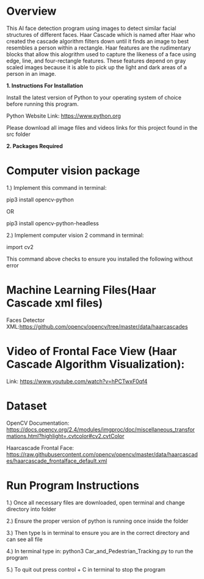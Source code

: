 # Overview

 This AI face detection program using images to detect similar facial structures of different faces. Haar Cascade which is named after Haar who created the cascade algorithm filters down until it finds an image to best resembles a person within a rectangle. Haar features are the rudimentary blocks that allow this alogrithm used to capture the likeness of a face using edge, line, and four-rectangle features. These features depend on gray scaled images because it is able to pick up the light and dark areas of a person in an image.


<b> 1. Instructions For Installation </b>

Install the latest version of Python to your operating system of choice before running this program.

Python Website Link: https://www.python.org

Please download all image files and videos links for this project found in the src folder

<b> 2. Packages Required </b>

 # Computer vision package

1.) Implement this command in terminal:

pip3 install opencv-python

OR

pip3 install opencv-python-headless

2.) Implement computer vision 2 command in terminal:

import cv2

This command above checks to ensure you installed the following without error

# Machine Learning Files(Haar Cascade xml files)

Faces Detector XML:https://github.com/opencv/opencv/tree/master/data/haarcascades


# Video of Frontal Face View (Haar Cascade Algorithm Visualization):

Link: https://www.youtube.com/watch?v=hPCTwxF0qf4

# Dataset

OpenCV Documentation:
https://docs.opencv.org/2.4/modules/imgproc/doc/miscellaneous_transformations.html?highlight=.cvtcolor#cv2.cvtColor

Haarcascade Frontal Face:
https://raw.githubusercontent.com/opencv/opencv/master/data/haarcascades/haarcascade_frontalface_default.xml

# Run Program Instructions

1.) Once all necessary files are downloaded, open terminal and change directory into folder
<p>
2.) Ensure the proper version of python is running once inside the folder
<p>
3.) Then type ls in terminal to ensure you are in the correct directory and can see all file
<p>
4.) In terminal type in: python3 Car_and_Pedestrian_Tracking.py to run the program
<p>
5.) To quit out press control + C  in terminal to stop the program
<p>
